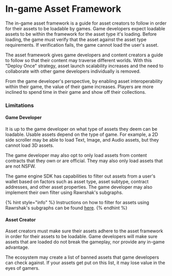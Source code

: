 # In-game Asset Framework

The in-game asset framework is a guide for asset creators to follow in order for their assets to be loadable by games. Game developers expect loadable assets to be within the framework for the asset type it's loading. Before loading, the game must verify that the asset against the asset type requirements. If verification fails, the game cannot load the user's asset.

The asset framework gives game developers and content creators a guide to follow so that their content may traverse different worlds. With this "Deploy Once" strategy, asset launch scalability increases and the need to collaborate with other game developers individually is removed.

From the game developer's perspective, by enabling asset interoperability within their game, the value of their game increases. Players are more inclined to spend time in their game and show off their collections.

### Limitations

#### Game Developer

It is up to the game developer on what type of assets they deem can be loadable. Usable assets depend on the type of game. For example, a 2D side scroller may be able to load Text, Image, and Audio assets, but they cannot load 3D assets.&#x20;

The game developer may also opt to only load assets from content contracts that they own or are official. They may also only load assets that are not NSFW.&#x20;

The game engine SDK has capabilities to filter out assets from a user's wallet based on factors such as asset type, asset subtype, contract addresses, and other asset properties. The game developer may also implement their own filter using Rawrshak's subgraphs.

{% hint style="info" %}
Instructions on how to filter for assets using Rawrshak's subgraphs can be found [here](broken-reference).
{% endhint %}

#### Asset Creator

Asset creators must make sure their assets adhere to the asset framework in order for their assets to be loadable. Game developers will make sure assets that are loaded do not break the gameplay, nor provide any in-game advantage.&#x20;

The ecosystem may create a list of banned assets that game developers can check against. If your assets get put on this list, it may lose value in the eyes of gamers.&#x20;
